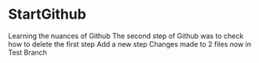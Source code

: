 # StartGithub
Learning the nuances of Github
The second step of Github was to check how to delete the first step
Add a new step
Changes made to 2 files now in Test Branch
